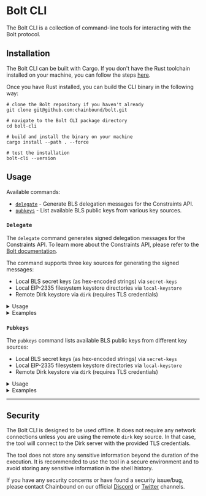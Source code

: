 # Bolt CLI

The Bolt CLI is a collection of command-line tools for interacting with the Bolt protocol.

## Installation

The Bolt CLI can be built with Cargo. If you don't have the Rust toolchain installed
on your machine, you can follow the steps [here](https://www.rust-lang.org/tools/install).

Once you have Rust installed, you can build the CLI binary in the following way:

```shell
# clone the Bolt repository if you haven't already
git clone git@github.com:chainbound/bolt.git

# navigate to the Bolt CLI package directory
cd bolt-cli

# build and install the binary on your machine
cargo install --path . --force

# test the installation
bolt-cli --version
```

## Usage

Available commands:

- [`delegate`](#delegate) - Generate BLS delegation messages for the Constraints API.
- [`pubkeys`](#pubkeys) - List available BLS public keys from various key sources.

### `Delegate`

The `delegate` command generates signed delegation messages for the Constraints API.
To learn more about the Constraints API, please refer to the [Bolt documentation][bolt-docs].

The command supports three key sources for generating the signed messages:

- Local BLS secret keys (as hex-encoded strings) via `secret-keys`
- Local EIP-2335 filesystem keystore directories via `local-keystore`
- Remote Dirk keystore via `dirk` (requires TLS credentials)

<details>
<summary>Usage</summary>

```text
❯ bolt-cli delegate --help

Generate BLS delegation or revocation messages

Usage: bolt-cli delegate [OPTIONS] --delegatee-pubkey <DELEGATEE_PUBKEY> <COMMAND>

Commands:
secret-keys     Use local secret keys to generate the signed messages
local-keystore  Use an EIP-2335 filesystem keystore directory to generate the signed messages
dirk            Use a remote DIRK keystore to generate the signed messages
help            Print this message or the help of the given subcommand(s)

Options:
    --delegatee-pubkey <DELEGATEE_PUBKEY>
        The BLS public key to which the delegation message should be signed

        [env: DELEGATEE_PUBKEY=]

    --out <OUT>
        The output file for the delegations

        [env: OUTPUT_FILE_PATH=]
        [default: delegations.json]

    --chain <CHAIN>
        The chain for which the delegation message is intended

        [env: CHAIN=]
        [default: mainnet]
        [possible values: mainnet, holesky, helder, kurtosis]

    --action <ACTION>
        The action to perform. The tool can be used to generate delegation or revocation messages (default: delegate)

        [env: ACTION=]
        [default: delegate]

        Possible values:
        - delegate: Create a delegation message
        - revoke:   Create a revocation message

-h, --help
        Print help (see a summary with '-h')
```

</details>

<details>
<summary>Examples</summary>

1. Generating a delegation using a local BLS secret key

```text
bolt-cli delegate \
  --delegatee-pubkey 0x8d0edf4fe9c80cd640220ca7a68a48efcbc56a13536d6b274bf3719befaffa13688ebee9f37414b3dddc8c7e77233ce8 \
  --chain holesky \
  secret-keys --secret-keys 642e0d33fde8968a48b5f560c1b20143eb82036c1aa6c7f4adc4beed919a22e3
```

2. Generating a delegation using an ERC-2335 keystore directory

```text
bolt-cli delegate \
 --delegatee-pubkey 0x8d0edf4fe9c80cd640220ca7a68a48efcbc56a13536d6b274bf3719befaffa13688ebee9f37414b3dddc8c7e77233ce8 \
 --chain holesky \
 local-keystore --path test_data/lighthouse/validators --password-path test_data/lighthouse/secrets
```

3. Generating a revocation using a remote DIRK keystore

```text
bolt-cli delegate \
  --delegatee-pubkey 0x83eeddfac5e60f8fe607ee8713efb8877c295ad9f8ca075f4d8f6f2ae241a30dd57f78f6f3863a9fe0d5b5db9d550b93 \
  dirk --url https://localhost:9091 \
  --client-cert-path ./test_data/dirk/client1.crt \
  --client-key-path ./test_data/dirk/client1.key \
  --ca-cert-path ./test_data/dirk/security/ca.crt \
  --wallet-path wallet1 --passphrases secret
```

</details>

### `Pubkeys`

The `pubkeys` command lists available BLS public keys from different key sources:

- Local BLS secret keys (as hex-encoded strings) via `secret-keys`
- Local EIP-2335 filesystem keystore directories via `local-keystore`
- Remote Dirk keystore via `dirk` (requires TLS credentials)

<details>
<summary>Usage</summary>

```text
❯ bolt-cli pubkeys --help

Output a list of pubkeys in JSON format

Usage: bolt-cli pubkeys [OPTIONS] <COMMAND>

Commands:
  secret-keys     Use local secret keys to generate the signed messages
  local-keystore  Use an EIP-2335 filesystem keystore directory to generate the signed messages
  dirk            Use a remote DIRK keystore to generate the signed messages
  help            Print this message or the help of the given subcommand(s)

Options:
      --out <OUT>  The output file for the pubkeys [env: OUTPUT_FILE_PATH=] [default: pubkeys.json]
  -h, --help       Print help
```

</details>

<details>
<summary>Examples</summary>

1. Listing BLS public keys from a local secret key

```text
bolt-cli pubkeys secret-keys --secret-keys 642e0d33fde8968a48b5f560c1b20143eb82036c1aa6c7f4adc4beed919a22e3
```

2. Listing BLS public keys from an ERC-2335 keystore directory

```text
bolt-cli pubkeys local-keystore \
  --path test_data/lighthouse/validators \
  --password-path test_data/lighthouse/secrets
```

3. Listing BLS public keys from a remote DIRK keystore

```text
bolt-cli pubkeys dirk --url https://localhost:9091 \
  --client-cert-path ./test_data/dirk/client1.crt \
  --client-key-path ./test_data/dirk/client1.key \
  --ca-cert-path ./test_data/dirk/security/ca.crt \
  --wallet-path wallet1 --passphrases secret
```

</details>

---

## Security

The Bolt CLI is designed to be used offline. It does not require any network connections
unless you are using the remote `dirk` key source. In that case, the tool will connect to
the Dirk server with the provided TLS credentials.

The tool does not store any sensitive information beyond the duration of the execution.
It is recommended to use the tool in a secure environment and to avoid storing any sensitive
information in the shell history.

If you have any security concerns or have found a security issue/bug, please contact Chainbound
on our official [Discord][discord] or [Twitter][twitter] channels.

<!-- Links -->

[bolt-docs]: https://docs.boltprotocol.xyz/
[discord]: https://discord.gg/G5BJjCD9ss
[twitter]: https://twitter.com/chainbound_

